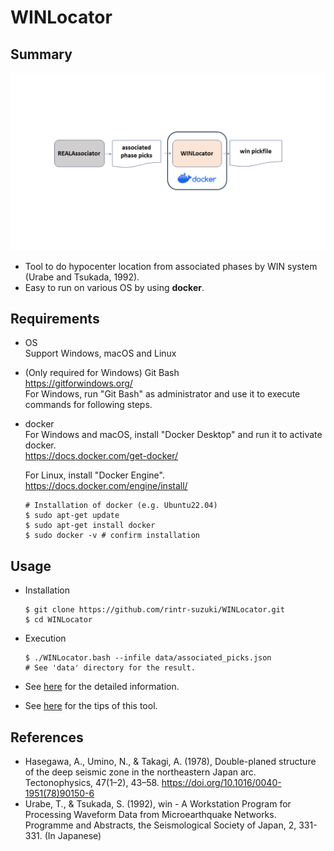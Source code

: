 # WINLocator
## Summary

![](docs/assets/WINlocator_overview.png)
 
* Tool to do hypocenter location from associated phases by WIN system (Urabe and Tsukada, 1992).
* Easy to run on various OS by using **docker**.

## Requirements
* OS <br>
  Support Windows, macOS and Linux

* (Only required for Windows) Git Bash <br>
  https://gitforwindows.org/ <br>
  For Windows, run "Git Bash" as administrator and use it to execute commands for following steps.

* docker <br>
  For Windows and macOS, install "Docker Desktop" and run it to activate docker. <br>
  https://docs.docker.com/get-docker/ <br>

  For Linux, install "Docker Engine". <br>
  https://docs.docker.com/engine/install/ <br>
    ```
    # Installation of docker (e.g. Ubuntu22.04)
    $ sudo apt-get update
    $ sudo apt-get install docker
    $ sudo docker -v # confirm installation
    ```
## Usage
* Installation
  ```
  $ git clone https://github.com/rintr-suzuki/WINLocator.git
  $ cd WINLocator
  ```

* Execution
  ```
  $ ./WINLocator.bash --infile data/associated_picks.json
  # See 'data' directory for the result.
  ```

* See [here](docs/README-usage.md) for the detailed information.

* See [here](docs/Tips.md) for the tips of this tool.

## References
* Hasegawa, A., Umino, N., & Takagi, A. (1978), Double-planed structure of the deep seismic zone in the northeastern Japan arc. Tectonophysics, 47(1–2), 43–58. https://doi.org/10.1016/0040-1951(78)90150-6
* Urabe, T., & Tsukada, S. (1992), win - A Workstation Program for Processing Waveform Data from Microearthquake Networks. Programme and Abstracts, the Seismological Society of Japan, 2, 331-331. (In Japanese)